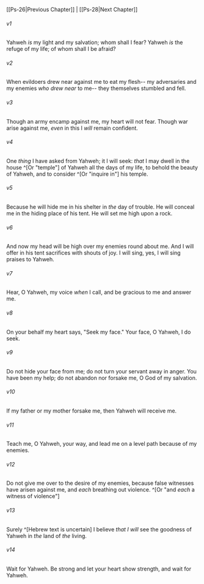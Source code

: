 ﻿---
aliases:
  - Psalms 27
---

[[Ps-26|Previous Chapter]] | [[Ps-28|Next Chapter]]

###### v1
Yahweh _is_ my light and my salvation;
whom shall I fear?
Yahweh _is_ the refuge of my life;
of whom shall I be afraid?

###### v2
When evildoers drew near against me to eat my flesh--
my adversaries and my enemies _who drew near_ to me--
they themselves stumbled and fell.

###### v3
Though an army encamp against me,
my heart will not fear.
Though war arise against me,
_even_ in this I _will_ remain confident.

###### v4
One _thing_ I have asked from Yahweh;
it I will seek:
_that_ I may dwell in the house ^[Or "temple"] of Yahweh all the days of my life,
to behold the beauty of Yahweh,
and to consider ^[Or "inquire in"] his temple.

###### v5
Because he will hide me in his shelter in _the_ day of trouble.
He will conceal me in the hiding place of his tent.
He will set me high upon a rock.

###### v6
And now my head will be high over my enemies round about me.
And I will offer in his tent sacrifices with shouts of joy.
I will sing, yes, I will sing praises to Yahweh.

###### v7
Hear, O Yahweh, my voice _when_ I call,
and be gracious to me and answer me.

###### v8
On your behalf my heart says, "Seek my face."
Your face, O Yahweh, I do seek.

###### v9
Do not hide your face from me;
do not turn your servant away in anger.
You have been my help; do not abandon nor forsake me,
O God of my salvation.

###### v10
If my father or my mother forsake me,
then Yahweh will receive me.

###### v11
Teach me, O Yahweh, your way,
and lead me on a level path because of my enemies.

###### v12
Do not give me over to the desire of my enemies,
because false witnesses have arisen against me,
and _each_ breathing out violence. ^[Or "and _each_ a witness of violence"]

###### v13
Surely ^[Hebrew text is uncertain] I believe _that I will_ see the goodness of Yahweh
in _the_ land of _the_ living.

###### v14
Wait for Yahweh.
Be strong and let your heart show strength,
and wait for Yahweh.